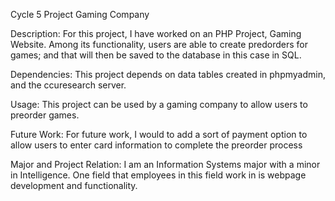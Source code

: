Cycle 5 Project Gaming Company

Description: For this project, I have worked on an PHP Project, Gaming Website. Among its functionality, 
users are able to create predorders for games; and that will then be saved to the database in this case in SQL.

Dependencies: This project depends on data tables created in phpmyadmin, and the ccuresearch server.

Usage: This project can be used by a gaming company to allow users to preorder games.

Future Work: For future work, I would to add a sort of payment option to 
allow users to enter card information to complete the preorder process

Major and Project Relation: I am an Information Systems major with a minor in Intelligence. 
One field that employees in this field work in is webpage development and functionality.
